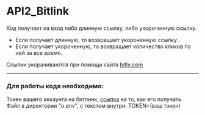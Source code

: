 # API2_Bitlink
Код получает на вход либо длинную ссылку, либо укороченную ссылку. 
  * Если получает длинную, то возвращает укороченную ссылку.  
  * Если получает укороченную, то возвращает количество кликов по ней за все время.

Ссылки укорачиваются при помощи сайта [bitly.com](https://app.bitly.com/bbt2/)

----
### Для работы кода необходимо:
  Токен вашего аккаунта на битлинк, [ссылка](https://dev.bitly.com/) на то, как его получать.\
  Файл в директории "o.env", с текстом внутри: TOKEN=(ваш токен)
  

